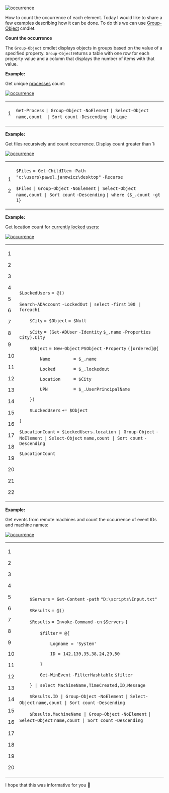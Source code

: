 ![occurrence](PowerShell%20Tip%20of%20the%20Week%20Count%20occurrence%20of%20each%20element%20-%20Powershellbros.com/occurrence.png)

How to count the occurrence of each element. Today I would like to share a few examples describing how it can be done. To do this we can use [Group-Object](https://docs.microsoft.com/en-us/powershell/module/microsoft.powershell.utility/group-object?view=powershell-6) cmdlet.

**Count the occurrence**

The `Group-Object` cmdlet displays objects in groups based on the value of a specified property. `Group-Object`returns a table with one row for each property value and a column that displays the number of items with that value.

**Example:**

Get unique [processes](https://www.powershellbros.com/tag/process/) count:

[![occurrence](PowerShell%20Tip%20of%20the%20Week%20Count%20occurrence%20of%20each%20element%20-%20Powershellbros.com/get-process-count.png)](https://i1.wp.com/www.powershellbros.com/wp-content/uploads/2019/07/get-process-count.png?ssl=1)

<table><tbody><tr><td><p>1</p></td><td><div><p><code>Get-Process</code> <code>| </code><code>Group-Object</code> <code>-NoElement</code> <code>| </code><code>Select-Object</code> <code>name,count&nbsp; | Sort count</code> <code>-Descending</code> <code>-Unique</code></p></div></td></tr></tbody></table>

**Example:**

Get files recursively and count occurrence. Display count greater than 1:

[![occurrence](PowerShell%20Tip%20of%20the%20Week%20Count%20occurrence%20of%20each%20element%20-%20Powershellbros.com/get-files-count.png)](https://i1.wp.com/www.powershellbros.com/wp-content/uploads/2019/07/get-files-count.png?ssl=1)

<table><tbody><tr><td><p>1</p><p>2</p></td><td><div><p><code>$Files</code> <code>= </code><code>Get-ChildItem</code> <code>-Path</code> <code>"c:\users\pawel.janowicz\desktop"</code> <code>-Recurse</code></p><p><code>$Files</code> <code>| </code><code>Group-Object</code> <code>-NoElement</code> <code>| </code><code>Select-Object</code> <code>name,count | Sort count</code> <code>-Descending</code> <code>| where {</code><code>$_</code><code>.count </code><code>-gt</code> <code>1}</code></p></div></td></tr></tbody></table>

**Example:**

Get location count for [currently locked users:](https://www.powershellbros.com/get-lockout-source-for-currently-locked-users/)

[![occurrence](PowerShell%20Tip%20of%20the%20Week%20Count%20occurrence%20of%20each%20element%20-%20Powershellbros.com/location-count.png)](https://i0.wp.com/www.powershellbros.com/wp-content/uploads/2019/07/location-count.png?ssl=1)

<table><tbody><tr><td><p>1</p><p>2</p><p>3</p><p>4</p><p>5</p><p>6</p><p>7</p><p>8</p><p>9</p><p>10</p><p>11</p><p>12</p><p>13</p><p>14</p><p>15</p><p>16</p><p>17</p><p>18</p><p>19</p><p>20</p><p>21</p><p>22</p></td><td><div><p><code>$LockedUsers</code> <code>= @()</code></p><p><code>Search-ADAccount</code> <code>-LockedOut</code> <code>| select</code> <code>-first</code> <code>100 | </code><code>foreach</code><code>{</code></p><p><code>&nbsp;&nbsp;&nbsp;&nbsp;</code><code>$City</code> <code>= </code><code>$Object</code> <code>= </code><code>$Null</code></p><p><code>&nbsp;&nbsp;&nbsp;&nbsp;</code><code>$City</code> <code>= (</code><code>Get-ADUser</code> <code>-Identity</code> <code>$_</code><code>.name</code> <code>-Properties</code> <code>City).City</code></p><p><code>&nbsp;&nbsp;&nbsp;&nbsp;</code><code>$Object</code> <code>= </code><code>New-Object</code> <code>PSObject</code> <code>-Property</code> <code>(</code><code>[ordered]</code><code>@{</code></p><p><code>&nbsp;&nbsp;&nbsp;&nbsp;&nbsp;&nbsp;&nbsp;&nbsp;</code><code>Name&nbsp;&nbsp;&nbsp;&nbsp;&nbsp;&nbsp;&nbsp;&nbsp; = </code><code>$_</code><code>.name</code></p><p><code>&nbsp;&nbsp;&nbsp;&nbsp;&nbsp;&nbsp;&nbsp;&nbsp;</code><code>Locked&nbsp;&nbsp;&nbsp;&nbsp;&nbsp;&nbsp; = </code><code>$_</code><code>.lockedout</code></p><p><code>&nbsp;&nbsp;&nbsp;&nbsp;&nbsp;&nbsp;&nbsp;&nbsp;</code><code>Location&nbsp;&nbsp;&nbsp;&nbsp; = </code><code>$City</code></p><p><code>&nbsp;&nbsp;&nbsp;&nbsp;&nbsp;&nbsp;&nbsp;&nbsp;</code><code>UPN&nbsp;&nbsp;&nbsp;&nbsp;&nbsp;&nbsp;&nbsp;&nbsp;&nbsp; = </code><code>$_</code><code>.UserPrincipalName&nbsp;&nbsp;&nbsp;&nbsp;&nbsp;&nbsp;&nbsp;</code></p><p><code>&nbsp;&nbsp;&nbsp;&nbsp;</code><code>})</code></p><p><code>&nbsp;&nbsp;&nbsp;&nbsp;</code><code>$LockedUsers</code> <code>+= </code><code>$Object</code></p><p><code>}</code></p><p><code>$LocationCount</code> <code>= </code><code>$LockedUsers</code><code>.location | </code><code>Group-Object</code> <code>-NoElement</code> <code>| </code><code>Select-Object</code> <code>name,count | Sort count</code> <code>-Descending</code></p><p><code>$LocationCount</code></p></div></td></tr></tbody></table>

**Example:**

Get events from remote machines and count the occurrence of event IDs and machine names:

[![occurrence](PowerShell%20Tip%20of%20the%20Week%20Count%20occurrence%20of%20each%20element%20-%20Powershellbros.com/get-events-count.png)](https://i0.wp.com/www.powershellbros.com/wp-content/uploads/2019/07/get-events-count.png?ssl=1)

<table><tbody><tr><td><p>1</p><p>2</p><p>3</p><p>4</p><p>5</p><p>6</p><p>7</p><p>8</p><p>9</p><p>10</p><p>11</p><p>12</p><p>13</p><p>14</p><p>15</p><p>16</p><p>17</p><p>18</p><p>19</p><p>20</p></td><td><div><p><code>&nbsp;&nbsp;&nbsp;&nbsp;</code><code>$Servers</code> <code>= </code><code>Get-Content</code> <code>-path</code> <code>"D:\scripts\Input.txt"</code></p><p><code>&nbsp;&nbsp;&nbsp;&nbsp;</code><code>$Results</code> <code>= @()</code></p><p><code>&nbsp;&nbsp;&nbsp;&nbsp;</code><code>$Results</code> <code>= </code><code>Invoke-Command</code> <code>-cn</code> <code>$Servers</code> <code>{</code></p><p><code>&nbsp;&nbsp;&nbsp;&nbsp;&nbsp;&nbsp;&nbsp;&nbsp;</code><code>$filter</code> <code>= @{</code></p><p><code>&nbsp;&nbsp;&nbsp;&nbsp;&nbsp;&nbsp;&nbsp;&nbsp;&nbsp;&nbsp;&nbsp;&nbsp;</code><code>Logname = </code><code>'System'</code></p><p><code>&nbsp;&nbsp;&nbsp;&nbsp;&nbsp;&nbsp;&nbsp;&nbsp;&nbsp;&nbsp;&nbsp;&nbsp;</code><code>ID = 142,139,35,38,24,29,50</code></p><p><code>&nbsp;&nbsp;&nbsp;&nbsp;&nbsp;&nbsp;&nbsp;&nbsp;</code><code>}</code></p><p><code>&nbsp;&nbsp;&nbsp;&nbsp;&nbsp;&nbsp;&nbsp;&nbsp;</code><code>Get-WinEvent</code> <code>-FilterHashtable</code> <code>$filter</code></p><p><code>&nbsp;&nbsp;&nbsp;&nbsp;</code><code>} | select MachineName,TimeCreated,ID,Message</code></p><p><code>&nbsp;&nbsp;&nbsp;&nbsp;</code><code>$Results</code><code>.ID | </code><code>Group-Object</code> <code>-NoElement</code> <code>| </code><code>Select-Object</code> <code>name,count | Sort count</code> <code>-Descending</code></p><p><code>&nbsp;&nbsp;&nbsp;&nbsp;</code><code>$Results</code><code>.MachineName | </code><code>Group-Object</code> <code>-NoElement</code> <code>| </code><code>Select-Object</code> <code>name,count | Sort count</code> <code>-Descending</code></p></div></td></tr></tbody></table>

I hope that this was informative for you 🙂